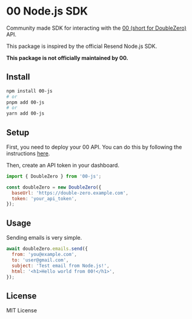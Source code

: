 # 00 Node.js SDK

Community made SDK for interacting with the [00 (short for DoubleZero)](https://www.double-zero.cloud/) API.

This package is inspired by the official Resend Node.js SDK.

**This package is not officially maintained by 00.**

## Install

```bash
npm install 00-js
# or
pnpm add 00-js
# or
yarn add 00-js
```

## Setup

First, you need to deploy your 00 API. You can do this by following the instructions [here](https://github.com/technomancy-dev/00).

Then, create an API token in your dashboard.

```js
import { DoubleZero } from '00-js';

const doubleZero = new DoubleZero({
  baseUrl: 'https://double-zero.example.com',
  token: 'your_api_token',
});
```

## Usage

Sending emails is very simple.

```js
await doubleZero.emails.send({
  from: 'you@example.com',
  to: 'user@gmail.com',
  subject: 'Test email from Node.js!',
  html: '<h1>Hello world from 00!</h1>',
});
```

## License

MIT License

